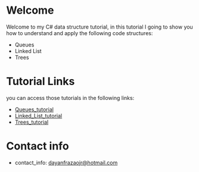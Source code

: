 # Welcome
Welcome to my C# data structure tutorial, in this tutorial I going to show you how to understand and apply the following code structures:
* Queues
* Linked List
* Trees
# Tutorial Links
you can access those tutorials in the following links:
* [Queues_tutorial](queue_tutorial/1-queues.md)
* [Linked_List_tutorial](linked_list_tutorial/2-linked_list.md)
* [Trees_tutorial](trees_tutorial/3-trees.md)
# Contact info
* contact_info: dayanfrazaojr@hotmail.com